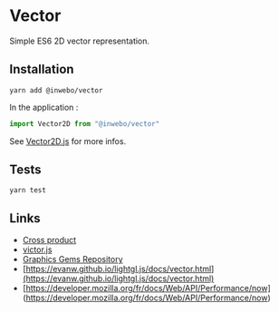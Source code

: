 # Vector
Simple ES6 2D vector representation.

## Installation

```shell script
yarn add @inwebo/vector
```

In the application :

```javascript
import Vector2D from "@inwebo/vector"
```

See [Vector2D.js](./src/Vector2D.js) for more infos.

## Tests
```shell script
yarn test
``` 

## Links

* [Cross product](https://en.wikipedia.org/wiki/Cross_product)
* [victor.js](http://victorjs.org/)
* [Graphics Gems Repository](http://www.realtimerendering.com/resources/GraphicsGems/)
* [https://evanw.github.io/lightgl.js/docs/vector.html](https://evanw.github.io/lightgl.js/docs/vector.html)
* [https://developer.mozilla.org/fr/docs/Web/API/Performance/now] (https://developer.mozilla.org/fr/docs/Web/API/Performance/now)